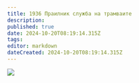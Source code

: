 ```yaml
---
title: 1936 Праилник служба на трамваите
description: 
published: true
date: 2024-10-20T08:19:14.315Z
tags: 
editor: markdown
dateCreated: 2024-10-20T08:19:14.315Z
---
```


<img src="http://46.10.181.183:1518/trinmo/literature/1936-pravilnik-slujba-tramvaite/5.jpg">
